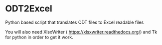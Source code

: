 ODT2Excel
=========

Python based script that translates ODT files to Excel readable files

You will also need XlsxWriter ( https://xlsxwriter.readthedocs.org/) and Tk for python in order to get it work.
